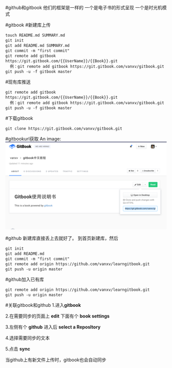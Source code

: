 #github和gitbook
他们的框架是一样的
一个是电子书的形式呈现
一个是时光机模式

#gitbook
#新建库上传
```
touch README.md SUMMARY.md
git init
git add README.md SUMMARY.md
git commit -m "first commit"
git remote add gitbook https://git.gitbook.com/{{UserName}}/{{Book}}.git
  例：git remote add gitbook https://git.gitbook.com/vanxv/gitbook.git
git push -u -f gitbook master
```
#现有库推送
```
git remote add gitbook https://git.gitbook.com/{{UserName}}/{{Book}}.git
  例：git remote add gitbook https://git.gitbook.com/vanxv/gitbook.git
git push -u -f gitbook master
```

#下载gitbook
```
git clone https://git.gitbook.com/vanxv/gitbook.git
```
#gitbookurl获取
An image: ![gras](image/gitbookurl.png)


#github
新建库直接丢上去就好了。
到首页新建库，然后
```
git init
git add README.md
git commit -m "first commit"
git remote add origin https://github.com/vanxv/learngitbook.git
git push -u origin master
```
#github加入已有库
```
git remote add origin https://github.com/vanxv/learngitbook.git
git push -u origin master
```
#关联gitbook和github
1.进入**gitbook**

2.在需要同步的页面上 **edit** 下面有个 **book settings**

3.左侧有个 **github** 进入后 **select a  Reposltory**

4.选择需要同步的文本

5.点击 **sync**

当github上有新文件上传时，gitbook也会自动同步
